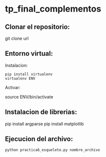 # tp_final_complementos

## Clonar el repositorio:

git clone url

## Entorno virtual:

Instalacion:

```
pip install virtualenv
virtualenv ENV
```

Activar:

source ENV/bin/activate


## Instalacion de librerias:

pip install argparse
pip install matplotlib

## Ejecucion del archivo:

`python practica6_esqueleto.py nombre_archivo`

